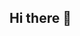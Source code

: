 ## Hi there 👋

<!--
**xlozano1/xlozano1** is a ✨ _special_ ✨ repository because its `README.md` (this file) appears on your GitHub profile.
| About | Me |
### 🌱 I’m currently learning ... Web authoring
### 💬 Ask me about ~~Coffee and Matcha~~
### 😄 Pronouns: She/Her
### ⚡ Fun fact: I love making coffee and spend a lot of time with my friends and family.
-->
